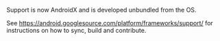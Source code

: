Support is now AndroidX and is developed unbundled from the OS.

See https://android.googlesource.com/platform/frameworks/support/ for instructions on how to sync, build and contribute.

